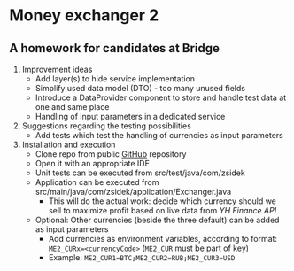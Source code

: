 # Money exchanger 2
## A homework for candidates at Bridge

1. Improvement ideas
    - Add layer(s) to hide service implementation
    - Simplify used data model (DTO) - too many unused fields
    - Introduce a DataProvider component to store and handle test data at one and same place
    - Handling of input parameters in a dedicated service
2. Suggestions regarding the testing possibilities
    - Add tests which test the handling of currencies as input parameters
3. Installation and execution
    - Clone repo from public [GitHub](https://github.com/laszlozsidek/money-exchanger-2) repository
    - Open it with an appropriate IDE
    - Unit tests can be executed from src/test/java/com/zsidek
    - Application can be executed from src/main/java/com/zsidek/application/Exchanger.java
      - This will do the actual work: decide which currency should we sell to maximize profit based on live data from _YH Finance API_
    - Optional: Other currencies (beside the three default) can be added as input parameters
      - Add currencies as environment variables, according to format: `ME2_CURx=<currencyCode>` (`ME2_CUR` must be part of key) 
      - Example: `ME2_CUR1=BTC;ME2_CUR2=RUB;ME2_CUR3=USD`